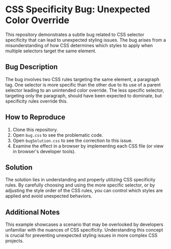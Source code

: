 # CSS Specificity Bug: Unexpected Color Override

This repository demonstrates a subtle bug related to CSS selector specificity that can lead to unexpected styling issues.  The bug arises from a misunderstanding of how CSS determines which styles to apply when multiple selectors target the same element.

## Bug Description

The bug involves two CSS rules targeting the same element, a paragraph tag. One selector is more specific than the other due to its use of a parent selector leading to an unintended color override. The less specific selector, targeting only the paragraph, should have been expected to dominate, but specificity rules override this.

## How to Reproduce

1. Clone this repository.
2. Open `bug.css` to see the problematic code.
3. Open `bugSolution.css` to see the correction to this issue.
4. Examine the effect in a browser by implementing each CSS file (or view in browser's developer tools).

## Solution

The solution lies in understanding and properly utilizing CSS specificity rules. By carefully choosing and using the more specific selector, or by adjusting the style order of the CSS rules, you can control which styles are applied and avoid unexpected behaviors.

## Additional Notes

This example showcases a scenario that may be overlooked by developers unfamiliar with the nuances of CSS specificity.  Understanding this concept is crucial for preventing unexpected styling issues in more complex CSS projects.